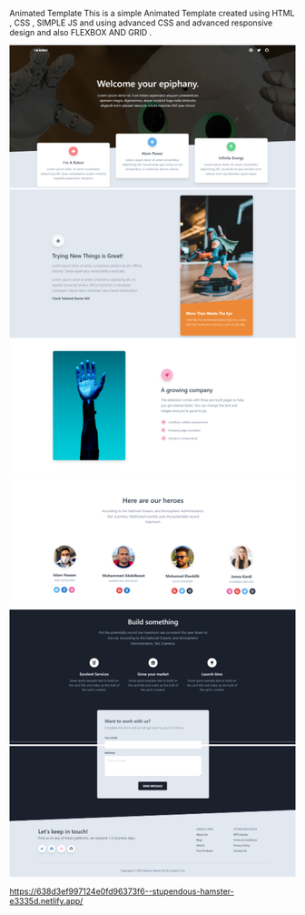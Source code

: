 Animated Template
This is a simple Animated Template created using HTML , CSS , SIMPLE JS and using advanced CSS and advanced responsive design and also FLEXBOX AND GRID .

![screenshot](https://github.com/islamhassan1/Animated-Template/blob/master/images/Screen%20Shot1.png)
![screenshot](https://github.com/islamhassan1/Animated-Template/blob/master/images/Screen%20Shot2.png)
![screenshot](https://github.com/islamhassan1/Animated-Template/blob/master/images/Screen%20Shot3.png)
![screenshot](https://github.com/islamhassan1/Animated-Template/blob/master/images/Screen%20Shot4.png)
![screenshot](https://github.com/islamhassan1/Animated-Template/blob/master/images/Screen%20Shot5.png)
![screenshot](https://github.com/islamhassan1/Animated-Template/blob/master/images/Screen%20Shot6.png)

https://638d3ef997124e0fd96373f6--stupendous-hamster-e3335d.netlify.app/
